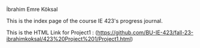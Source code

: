 İbrahim Emre Köksal

This is the index page of the course IE 423's progress journal.

This is the HTML Link for Project1 : (https://github.com/BU-IE-423/fall-23-ibrahimkoksal/423%20Project%201/Project1.html)
